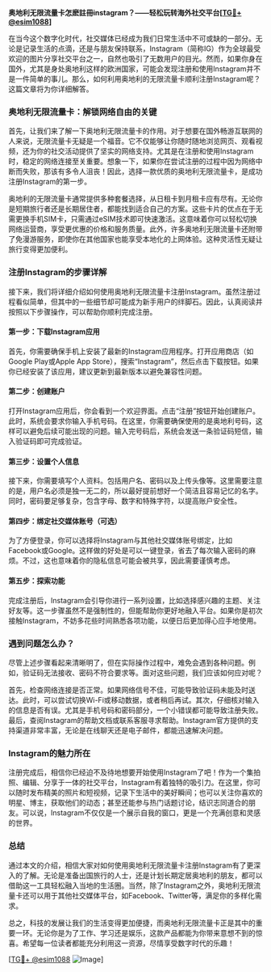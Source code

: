 **奥地利无限流量卡怎麽註冊instagram？——轻松玩转海外社交平台[[TG💪+ @esim1088](https://t.me/s/esim1088)]**

在当今这个数字化时代，社交媒体已经成为我们日常生活中不可或缺的一部分。无论是记录生活的点滴，还是与朋友保持联系，Instagram（简称IG）作为全球最受欢迎的图片分享社交平台之一，自然也吸引了无数用户的目光。然而，如果你身在国外，尤其是身处奥地利这样的欧洲国家，可能会发现注册和使用Instagram并不是一件简单的事儿。那么，如何利用奥地利的无限流量卡顺利注册Instagram呢？这篇文章将为你详细解答。

### 奥地利无限流量卡：解锁网络自由的关键

首先，让我们来了解一下奥地利无限流量卡的作用。对于想要在国外畅游互联网的人来说，无限流量卡无疑是一个福音。它不仅能够让你随时随地浏览网页、观看视频，还为你的社交活动提供了坚实的网络支持。尤其是在注册和使用Instagram时，稳定的网络连接至关重要。想象一下，如果你在尝试注册的过程中因为网络中断而失败，那该有多令人沮丧！因此，选择一款优质的奥地利无限流量卡，是成功注册Instagram的第一步。

奥地利的无限流量卡通常提供多种套餐选择，从日租卡到月租卡应有尽有。无论你是短期旅行者还是长期居住者，都能找到适合自己的方案。这些卡片的优点在于无需更换手机SIM卡，只需通过eSIM技术即可快速激活。这意味着你可以轻松切换网络运营商，享受更优惠的价格和服务质量。此外，许多奥地利无限流量卡还附带了免漫游服务，即使你在其他国家也能享受本地化的上网体验。这种灵活性无疑让旅行变得更加便利。

### 注册Instagram的步骤详解

接下来，我们将详细介绍如何使用奥地利无限流量卡注册Instagram。虽然注册过程看似简单，但其中的一些细节却可能成为新手用户的绊脚石。因此，认真阅读并按照以下步骤操作，可以帮助你顺利完成注册。

#### 第一步：下载Instagram应用

首先，你需要确保手机上安装了最新的Instagram应用程序。打开应用商店（如Google Play或Apple App Store），搜索“Instagram”，然后点击下载按钮。如果你已经安装了该应用，建议更新到最新版本以避免兼容性问题。

#### 第二步：创建账户

打开Instagram应用后，你会看到一个欢迎界面。点击“注册”按钮开始创建账户。此时，系统会要求你输入手机号码。在这里，你需要确保使用的是奥地利号码，这样可以避免后续可能出现的问题。输入完号码后，系统会发送一条验证码短信，输入验证码即可完成验证。

#### 第三步：设置个人信息

接下来，你需要填写个人资料。包括用户名、密码以及上传头像等。这里需要注意的是，用户名必须是独一无二的，所以最好提前想好一个简洁且容易记忆的名字。同时，密码要足够复杂，包含字母、数字和特殊字符，以提高账户安全性。

#### 第四步：绑定社交媒体账号（可选）

为了方便登录，你可以选择将Instagram与其他社交媒体账号绑定，比如Facebook或Google。这样做的好处是可以一键登录，省去了每次输入密码的麻烦。不过，这也意味着你的隐私信息可能会被共享，因此需要谨慎考虑。

#### 第五步：探索功能

完成注册后，Instagram会引导你进行一系列设置，比如选择感兴趣的主题、关注好友等。这一步骤虽然不是强制性的，但能帮助你更好地融入平台。如果你是初次接触Instagram，不妨多花些时间熟悉各项功能，以便日后更加得心应手地使用。

### 遇到问题怎么办？

尽管上述步骤看起来清晰明了，但在实际操作过程中，难免会遇到各种问题。例如，验证码无法接收、密码不符合要求等。面对这些问题，我们应该如何应对呢？

首先，检查网络连接是否正常。如果网络信号不佳，可能导致验证码未能及时送达。此时，可以尝试切换Wi-Fi或移动数据，或者稍后再试。其次，仔细核对输入的信息是否有误。尤其是手机号码和密码部分，一个小错误都可能导致注册失败。最后，查阅Instagram的帮助文档或联系客服寻求帮助。Instagram官方提供的支持渠道非常丰富，无论是在线聊天还是电子邮件，都能迅速解决问题。

### Instagram的魅力所在

注册完成后，相信你已经迫不及待地想要开始使用Instagram了吧！作为一个集拍照、编辑、分享于一体的社交平台，Instagram有着独特的吸引力。在这里，你可以随时发布精美的照片和短视频，记录下生活中的美好瞬间；也可以关注你喜欢的明星、博主，获取他们的动态；甚至还能参与热门话题讨论，结识志同道合的朋友。可以说，Instagram不仅仅是一个展示自我的窗口，更是一个充满创意和灵感的世界。

### 总结

通过本文的介绍，相信大家对如何使用奥地利无限流量卡注册Instagram有了更深入的了解。无论是准备出国旅行的人士，还是计划长期定居奥地利的朋友，都可以借助这一工具轻松融入当地的生活圈。当然，除了Instagram之外，奥地利无限流量卡还可以用于其他社交媒体平台，如Facebook、Twitter等，满足你的多样化需求。

总之，科技的发展让我们的生活变得更加便捷，而奥地利无限流量卡正是其中的重要一环。无论你是为了工作、学习还是娱乐，这款产品都能为你带来意想不到的惊喜。希望每一位读者都能充分利用这一资源，尽情享受数字时代的乐趣！

[[TG💪+ @esim1088](https://t.me/s/esim1088) ![Image](https://i.postimg.cc/4NQfJmqS/Snipaste-2025-05-13-00-14-12.png)]